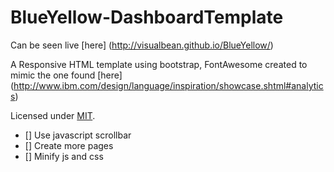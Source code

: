 # BlueYellow-DashboardTemplate

Can be seen live [here] (http://visualbean.github.io/BlueYellow/)

A Responsive HTML template using bootstrap, FontAwesome created to mimic the one found [here] (http://www.ibm.com/design/language/inspiration/showcase.shtml#analytics)

Licensed under [MIT](LICENSE).

- [] Use javascript scrollbar
- [] Create more pages
- [] Minify js and css
